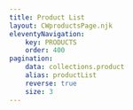 ```yaml
---
title: Product List
layout: CWproductsPage.njk
eleventyNavigation:
    key: PRODUCTS
    order: 400
pagination:
    data: collections.product
    alias: productList
    reverse: true
    size: 3
---
```

